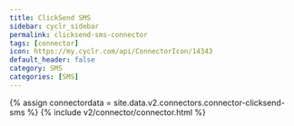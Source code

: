 ```yaml
---
title: ClickSend SMS
sidebar: cyclr_sidebar
permalink: clicksend-sms-connector
tags: [connector]
icon: https://my.cyclr.com/api/ConnectorIcon/14343
default_header: false
category: SMS
categories: [SMS]
---
```

{% assign connectordata = site.data.v2.connectors.connector-clicksend-sms %}
{% include v2/connector/connector.html %}	